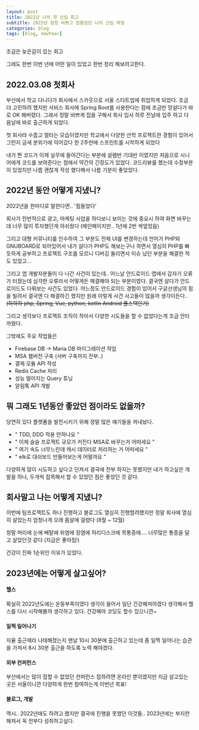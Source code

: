 ```yaml
---
layout: post
title: 2022년 나의 첫 신입 회고 
subtitle: 2022년 엄청 바쁘고 힘들었던 나의 신입 여정 
categories: blog
tags: [blog, newYear]
---
```


조금은 늦은감이 있는 회고

그래도 한번 이번 년에 어떤 일이 있었고 한번 정리 해보려고한다.

## 2022.03.08 첫회사
부산에서 학교 다니다가 회사에서 스카웃으로 서울 스타트업에 취업하게 되었다. 
조금 더 고민하려 했지만 서비스 회사에 Spring Boot를 사용한다는 점에 조금만 망설다가 바로 OK 해버렸다. 그래서 정말 바쁘게 집을 구해서 회사 입사 하루 전날에 입주 하고 다음날에 바로 출근하게 되었다. 

첫 회사라 수줍고 얼타는 모습이였지만 학교에서 다양한 산학 프로젝트한 경험이 있어서 그런지 금세 분위기에 익어갔다 한 2주만에 스프린트를 시작하게 되었다

 내가 짠 코드가 이제 실무에 들어간다는 부분에 설렘반 기대반 이였지만 처음으로 시니어에게 코드를 보여준다는 점에서 약간의 긴장도가 있었다. 코드리뷰를 했는데 수정부분이 있었지만 나름 괜찮게 작성 했다해서 나름 기분이 좋았었다.

## 2022년 동안 어떻게 지냈니?
2022년을 한마디로 말한다면.. '힘들었다'
 
회사가 전반적으로 광고, 마케팅 사업을 하다보니 보이는 것에 중요시 하여 화면 바꾸는데 너무 많이 투자했던게 아쉬웠다 (메인페이지만.. 1년에 2번 싹엎었음) 

그리고 대형 커뮤니티를 인수하여 그 부분도 전체 UI를 변경하는데 언어가 PHP와 GNUBOARD로 되어있어서 내가 살다가 PHP도 해보는구나 하면서 열심히 PHP를 빠듯하게 공부하고 프로젝트 구조를 모르니 디버깅 돌리면서 이슈 났던 부분을 해결한 적 도 있었고...

그리고 앱 개발자분들이 다 나간 사건이 있는데.. 어느날 안드로이드 앱에서 갑자기 오류가 터졌는데 심각한 오류라서 어떻게든 해결해야 되는 부분이였다. 
결국엔 살다가 안드로이드도 다뤄보는 사건도 있었다. 어느정도 안드로이드 경험이 있어서 구글선생님의 힘을 빌려서 
결국엔 다 해결하긴 했지만 원래 이렇게 사건 사고들이 많을까 생각이든다..
~~(하하하 php, Spring, Vue, python, kotlin Android 풀스택인가)~~

그리고 생각보다 프로젝트 조직이 작아서 다양한 시도들을 할 수 없었다는게 조금 안타까웠다. 

그밖에도 주요 작업들은
  - Firebase DB -> Maria DB 마이그레이션 작업
  - MSA 웹버전 구축 (서버 구축까지 전부..)
  - 결제 모듈 API 작성
  - Redis Cache 처리
  - 성능 떨어지는 Query 튜닝
  - 알림톡 API 개발

## 뭐 그래도 1년동안 좋았던 점이라도 없을까?
당연히 있다 플랫폼을 발전시키기 위해 정말 많은 얘기들을 꺼내놨다. 
- " TDD, DDD 적용 안하나요 "
- " 이제 슬슬 프로젝트 규모가 커진다 MSA로 바꾸는거 어떠세요 "
- " 여기 속도 너무느린데 캐시 데이터로 처리하는 거 어떠세요 "
- " elk로 대쉬보드 만들어보는게 어떨까요 "
  
다양하게 많이 시도하고 싶다고 던져서 결국에 전부 하지는 못했지만 내가 하고싶은 개발을 하나, 두개씩 접목해서 할 수 있었던 점은 좋았던 것 같다.

## 회사말고 나는 어떻게 지냈니?
이번에 팀프로젝트도 하나 진행하고 블로그도 열심히 진행할려했지만 
정말 회사에 열심히 살았는지 엄청나게 오래 몸살에 걸렸다 (8월 ~ 12월) 

정말 머리에 눈에 배탈에 위염에 장염에 허리디스크에 목통증에....  너무많은 통증을 달고 살았던것 같다 (지금은 좋아짐!)

건강이 진짜 1순위인 이유가 있었다. 

## 2023년에는 어떻게 살고싶어?

#### 헬스
확실히 2022년도에는 운동부족이였다 생각이 들어서
일단 건강해져야겠다 생각해서 헬스를 다시 시작해볼까 생각하고 있다.
건강해야 코딩도 할수 있으니깐~

#### 일찍 일어나기
자율 출근제라 나태해졌는지 맨날 10시 30분에 출근하고 있는데
좀 일찍 일어나는 습관을 가져서 8시 30분 출근을 하도록 노력 해야겠다.

#### 외부 컨퍼런스
부산에서는 많이 접할 수 없었던 컨퍼런스 접하려면 온라인 뿐이였지만
지금 살고있는 곳은 서울이니깐 다양하게 한번 참여하는게 이번년 목표!

#### 블로그, 개발
역시.. 2022년에도 하려고 했지만 결국에 진행을 못했던 이것들..
2023년에는 부지런해져서 꼭 전부다 성취하고싶다.